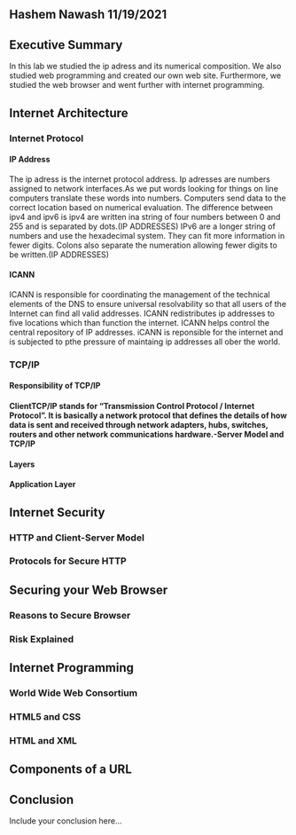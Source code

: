 ## Hashem Nawash 11/19/2021

## Executive Summary 
In this lab we studied the ip adress and its numerical composition. We also studied web programming and created our own web site. Furthermore, we studied the web browser and went further with internet programming.

## Internet Architecture
### Internet Protocol
#### IP Address
The ip adress is the internet protocol address. Ip adresses are numbers assigned to network interfaces.As we put words looking for things on line computers translate these words into numbers. Computers send data to the correct location based on numerical evaluation. The difference between ipv4 and ipv6 is ipv4 are written ina string of four numbers between 0 and 255 and is separated by dots.(IP ADDRESSES)  IPv6 are a longer string of numbers and use the hexadecimal system. They can fit more information in fewer digits. Colons also separate the numeration allowing fewer digits to be written.(IP ADDRESSES) 
#### ICANN
ICANN is responsible for coordinating the management of the technical elements of the DNS to ensure universal resolvability so that all users of the Internet can find all valid addresses. ICANN redistributes ip addresses to five locations which than function the internet. ICANN helps control the central repository of IP addresses. iCANN is reponsible for the internet and is subjected to pthe pressure of maintaing ip addresses all ober the world. 

### TCP/IP
#### Responsibility of TCP/IP
#### ClientTCP/IP stands for “Transmission Control Protocol / Internet Protocol”. It is basically a network protocol that defines the details of how data is sent and received through network adapters, hubs, switches, routers and other network communications hardware.-Server Model and TCP/IP
#### Layers
#### Application Layer

## Internet Security
### HTTP and Client-Server Model
### Protocols for Secure HTTP

## Securing your Web Browser
### Reasons to Secure Browser
### Risk Explained

## Internet Programming
### World Wide Web Consortium
### HTML5 and CSS
### HTML and XML

## Components of a URL

## Conclusion
Include your conclusion here...
